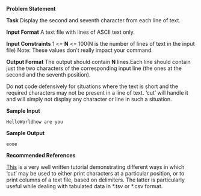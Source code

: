 **Problem Statement**

**Task**
Display the second and seventh character from each line of text.

**Input Format**
A text file with lines of ASCII text only.

**Input Constraints**
1 \<= **N** \<= 100(N is the number of lines of text in the input file) Note: These values don’t really impact your command.

**Output Format**
The output should contain **N** lines.Each line should contain just the two characters of the corresponding input line (the ones at the second and the seventh position).

Do **not** code defensively for situations where the text is short and the required characters may not be present in a line of text. ‘cut’ will handle it and will simply not display any character or line in such a situation.

**Sample Input**

    HelloWorldhow are you

**Sample Output**

    eooe

**Recommended References**

[This][] is a very well written tutorial demonstrating different ways in which ‘cut’ may be used to either print characters at a particular position, or to print columns of a text file, based on delimiters. The latter is particularly useful while dealing with tabulated data in \*.tsv or \*.csv format.

  [This]: http://www.folkstalk.com/2012/02/cut-command-in-unix-linux-examples.html